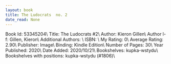 ```yaml
---
layout: book
title: The Ludocrats  no. 2
date_read: None
---
```


Book Id: 53345204\ 
Title: The Ludocrats #2\ 
Author: Kieron Gillen\ 
Author l-f: Gillen, Kieron\ 
Additional Authors: \ 
ISBN: \ 
My Rating: 0\ 
Average Rating: 2.90\ 
Publisher: Image\ 
Binding: Kindle Edition\ 
Number of Pages: 30\ 
Year Published: 2020\ 
Date Added: 2020/10/21\ 
Bookshelves: kupka-wstydu\ 
Bookshelves with positions: kupka-wstydu (#1806)\ 

